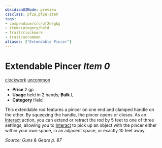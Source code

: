 ```yaml
---
obsidianUIMode: preview
cssclass: pf2e,pf2e-item
tags:
- compendium/src/pf2e/g&g
- item/category/held
- trait/clockwork
- trait/uncommon
aliases: ["Extendable Pincer"]
---
```

# Extendable Pincer *Item 0*  
[clockwork](/rules/traits/clockwork-g-g.md)  [uncommon](/rules/traits/uncommon.md)  

- **Price** 2 gp
- **Usage** held in 2 hands; **Bulk** L
- **Category** Held

This extendable rod features a pincer on one end and clamped handle on the other. By squeezing the handle, the pincer opens or closes. As an [Interact](/rules/actions/interact.md) action, you can extend or retract the rod by 5 feet to one of three settings, allowing you to [Interact](/rules/actions/interact.md) to pick up an object with the pincer either within your own space, in an adjacent space, or exactly 10 feet away.

*Source: Guns & Gears p. 87*